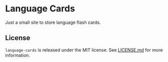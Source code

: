 # Language Cards

Just a small site to store language flash cards.

## License

`language-cards` is released under the MIT license. See [LICENSE.md](LICENSE.md) for more information.


